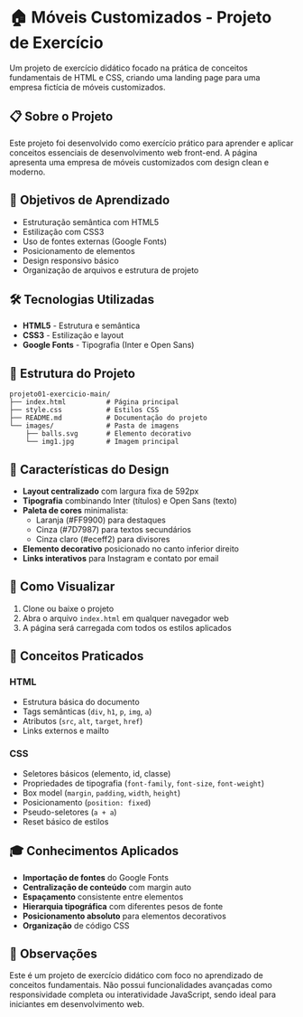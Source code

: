 # 🏠 Móveis Customizados - Projeto de Exercício

Um projeto de exercício didático focado na prática de conceitos fundamentais de HTML e CSS, criando uma landing page para uma empresa fictícia de móveis customizados.

## 📋 Sobre o Projeto

Este projeto foi desenvolvido como exercício prático para aprender e aplicar conceitos essenciais de desenvolvimento web front-end. A página apresenta uma empresa de móveis customizados com design clean e moderno.

## 🎯 Objetivos de Aprendizado

- Estruturação semântica com HTML5
- Estilização com CSS3
- Uso de fontes externas (Google Fonts)
- Posicionamento de elementos
- Design responsivo básico
- Organização de arquivos e estrutura de projeto

## 🛠️ Tecnologias Utilizadas

- **HTML5** - Estrutura e semântica
- **CSS3** - Estilização e layout
- **Google Fonts** - Tipografia (Inter e Open Sans)

## 📁 Estrutura do Projeto

```
projeto01-exercicio-main/
├── index.html          # Página principal
├── style.css           # Estilos CSS
├── README.md           # Documentação do projeto
└── images/             # Pasta de imagens
    ├── balls.svg       # Elemento decorativo
    └── img1.jpg        # Imagem principal
```

## 🎨 Características do Design

- **Layout centralizado** com largura fixa de 592px
- **Tipografia** combinando Inter (títulos) e Open Sans (texto)
- **Paleta de cores** minimalista:
  - Laranja (#FF9900) para destaques
  - Cinza (#7D7987) para textos secundários
  - Cinza claro (#eceff2) para divisores
- **Elemento decorativo** posicionado no canto inferior direito
- **Links interativos** para Instagram e contato por email

## 🚀 Como Visualizar

1. Clone ou baixe o projeto
2. Abra o arquivo `index.html` em qualquer navegador web
3. A página será carregada com todos os estilos aplicados

## 📝 Conceitos Praticados

### HTML
- Estrutura básica do documento
- Tags semânticas (`div`, `h1`, `p`, `img`, `a`)
- Atributos (`src`, `alt`, `target`, `href`)
- Links externos e mailto

### CSS
- Seletores básicos (elemento, id, classe)
- Propriedades de tipografia (`font-family`, `font-size`, `font-weight`)
- Box model (`margin`, `padding`, `width`, `height`)
- Posicionamento (`position: fixed`)
- Pseudo-seletores (`a + a`)
- Reset básico de estilos

## 🎓 Conhecimentos Aplicados

- **Importação de fontes** do Google Fonts
- **Centralização de conteúdo** com margin auto
- **Espaçamento** consistente entre elementos
- **Hierarquia tipográfica** com diferentes pesos de fonte
- **Posicionamento absoluto** para elementos decorativos
- **Organização** de código CSS

## 📱 Observações

Este é um projeto de exercício didático com foco no aprendizado de conceitos fundamentais. Não possui funcionalidades avançadas como responsividade completa ou interatividade JavaScript, sendo ideal para iniciantes em desenvolvimento web.

